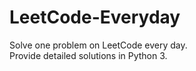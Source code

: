 # LeetCode-Everyday
Solve one problem on LeetCode every day. <br>
Provide detailed solutions in Python 3.
